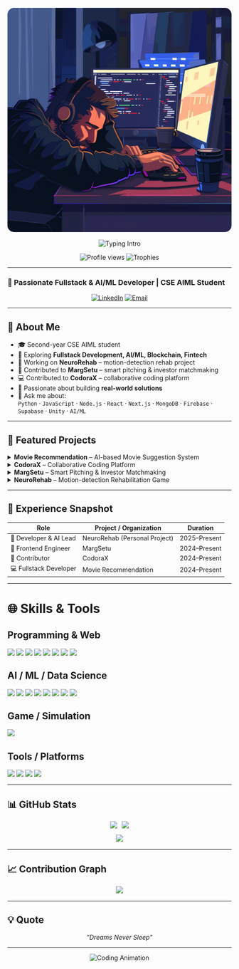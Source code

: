 <!-- Header GIF -->
<p align="center">
  <img src="https://github.com/Raaman0/Raaman0/blob/main/assets/bg.png?raw=true" width="800" style="border-radius:15px;" />
</p>

<!-- Typing Intro -->
<p align="center">
  <img src="https://readme-typing-svg.herokuapp.com?font=Poppins&weight=500&size=25&pause=1000&width=435&lines=Hey+there%2C+I'm+Raman+Pall!+%F0%9F%91%8B" alt="Typing Intro"/>
</p>

<!-- PROFILE VIEWS & TROPHIES -->
<p align="center">
  <img src="https://komarev.com/ghpvc/?username=Raaman0&color=blue" alt="Profile views"/>
  <img src="https://github-profile-trophy.vercel.app/?username=Raaman0&theme=onedark&no-bg=true&margin-w=8" alt="Trophies"/>
</p>

---

### 🚀 Passionate Fullstack & AI/ML Developer | CSE AIML Student

<p align="center">
  <a href="https://www.linkedin.com/in/raman-pall-bb7622210/"><img src="https://img.shields.io/badge/LinkedIn-Raman%20Pall-0A66C2?style=for-the-badge&logo=linkedin" alt="LinkedIn" /></a>
  <a href="mailto:pallraman41@gmail.com"><img src="https://img.shields.io/badge/Gmail-pallraman41@gmail.com-D14836?style=for-the-badge&logo=gmail" alt="Email" /></a>
</p>

---

## 🌟 About Me

- 🎓 Second-year CSE AIML student  
- 🌱 Exploring **Fullstack Development, AI/ML, Blockchain, Fintech**  
- 🧠 Working on **NeuroRehab** – motion-detection rehab project  
- 💼 Contributed to **MargSetu** – smart pitching & investor matchmaking  
- 💻 Contributed to **CodoraX** – collaborative coding platform  
- 🌟 Passionate about building **real-world solutions**  
- 💬 Ask me about:  
  `Python` · `JavaScript` · `Node.js` · `React` · `Next.js` · `MongoDB` · `Firebase` · `Supabase` · `Unity` · `AI/ML`  

---

## 🚀 Featured Projects

<details>
<summary><strong>Movie Recommendation</strong> – AI-based Movie Suggestion System</summary>
- 🔗 **Repo:** [Movie_Recommendation](https://github.com/Raaman0/Movie_Recommendation)  
- 🛠 **Tech:** Python | ML | Flask | Pandas  
- ⭐ **Highlights:** Predicts movies based on user preferences using ML algorithms
</details>

<details>
<summary><strong>CodoraX</strong> – Collaborative Coding Platform</summary>
- 🔗 **Repo:** [CodoraX](https://github.com/exhaustmosk/CodoraX)  
- 🛠 **Tech:** React | Node.js | Firebase  
- ⭐ **Highlights:** Real-time coding collaboration with user authentication
</details>

<details>
<summary><strong>MargSetu</strong> – Smart Pitching & Investor Matchmaking</summary>
- 🔗 **Repo:** [MargSetu](https://github.com/Raaman0/Margsetu-)  
- 🛠 **Tech:** React | Tailwind | Chart.js | Jitsi  
- ⭐ **Highlights:** Live pitch sessions, investor matching, smart profiles
</details>

<details>
<summary><strong>NeuroRehab</strong> – Motion-detection Rehabilitation Game</summary>
- 🔗 **Repo:** *(Private / Coming Soon)*  
- 🛠 **Tech:** Unity | AI/ML | Motion Sensors  
- ⭐ **Highlights:** Predicts disease progression, generates clinician-ready reports
</details>

---

## 📄 Experience Snapshot

| Role                    | Project / Organization | Duration |
|--------------------------|----------------------|---------|
| 🧠 Developer & AI Lead   | NeuroRehab (Personal Project) | 2025–Present |
| 🎯 Frontend Engineer     | MargSetu | 2024–Present |
| 🤝 Contributor           | CodoraX | 2024–Present |
| 💻 Fullstack Developer   | Movie Recommendation | 2024–Present |

---

# 🌐 Skills & Tools

## Programming & Web
<img src="https://img.shields.io/badge/Python-3776AB?logo=python&logoColor=fff"> 
<img src="https://img.shields.io/badge/JavaScript-F7DF1E?logo=javascript&logoColor=000"> 
<img src="https://img.shields.io/badge/Node.js-339933?logo=nodedotjs&logoColor=fff"> 
<img src="https://img.shields.io/badge/React-61DAFB?logo=react&logoColor=fff"> 
<img src="https://img.shields.io/badge/Next.js-000000?logo=nextdotjs&logoColor=fff"> 
<img src="https://img.shields.io/badge/MongoDB-47A248?logo=mongodb&logoColor=fff"> 
<img src="https://img.shields.io/badge/Firebase-FFCA28?logo=firebase&logoColor=000"> 
<img src="https://img.shields.io/badge/Supabase-3ECF8E?logo=supabase&logoColor=fff">


## AI / ML / Data Science
<img src="https://img.shields.io/badge/NumPy-013243?logo=numpy&logoColor=fff">
<img src="https://img.shields.io/badge/Pandas-150458?logo=pandas&logoColor=fff">
<img src="https://img.shields.io/badge/Scikit--learn-F7931E?logo=scikit-learn&logoColor=fff">
<img src="https://img.shields.io/badge/TensorFlow-FF6F00?logo=tensorflow&logoColor=fff">
<img src="https://img.shields.io/badge/PyTorch-EE4C2C?logo=pytorch&logoColor=fff">
<img src="https://img.shields.io/badge/Matplotlib-11557C?logo=matplotlib&logoColor=fff">
<img src="https://img.shields.io/badge/Seaborn-4C72B0?logo=seaborn&logoColor=fff">
<img src="https://img.shields.io/badge/OpenAI-412991?logo=openai&logoColor=fff">

## Game / Simulation
<img src="https://img.shields.io/badge/Unity-222C37?logo=unity&logoColor=fff">

## Tools / Platforms
<img src="https://img.shields.io/badge/GitHub-121011?logo=github&logoColor=fff"> 
<img src="https://img.shields.io/badge/NPM-CB3837?logo=npm&logoColor=fff"> 
<img src="https://img.shields.io/badge/Postman-FF6C37?logo=postman&logoColor=fff"> 
<img src="https://img.shields.io/badge/VSCode-007ACC?logo=visual-studio-code&logoColor=fff">

---

## 📊 GitHub Stats

<div style="display: flex; justify-content: center; gap: 10px;">
  <img src="https://github-readme-stats.vercel.app/api?username=Raaman0&show_icons=true&theme=dark&count_private=true" />
  <img src="https://github-readme-streak-stats.herokuapp.com/?user=Raaman0&theme=dark" />
</div>

<!-- Top Languages -->
<p align="center">
  <img src="https://github-readme-stats.vercel.app/api/top-langs/?username=Raaman0&layout=compact&theme=dark" />
</p>

---

## 📈 Contribution Graph

<p align="center">
  <img src="https://github-readme-activity-graph.vercel.app/graph?username=Raaman0&theme=react-dark&area=true&hide_border=true" />
</p>

---

## 💡 Quote
<p align="center">
  <em>"Dreams Never Sleep"</em>
</p>

---

<!-- Coding Animation GIF -->
<p align="center">
  <img src="https://github.com/Raaman0/Raaman0/blob/main/assets/coding.gif?raw=true" width="300" alt="Coding Animation"/>
</p>
